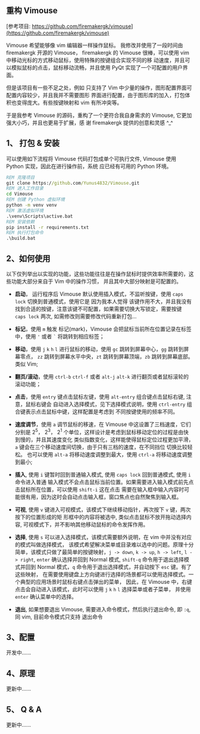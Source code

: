 重构 Vimouse
------
[参考项目: https://github.com/firemakergk/vimouse](https://github.com/firemakergk/vimouse)

Vimouse 希望能够像 vim 编辑器一样操作鼠标。 我修改并使用了一段时间由 firemakergk 开源的 Vimouse，
firemakergk 的 Vimouse 很棒，可以使用 vim 中移动光标的方式移动鼠标，使用特殊的按键组合实现不同的移
动速度，并且可以模拟鼠标的点击，鼠标移动流畅，并且使用 PyQt 实现了一个可配置的用户界面。

但是该项目有一些不足之处，例如 只支持了 Vim 中少量的操作，图形配置界面可配置内容较少，并且我并不需要图形
界面进行配置，由于图形库的加入，打包体积也变得庞大。有些按键映射和 vim 有所冲突等。

于是我参考 Vimouse 的源码，重构了一个更符合我自身需求的 Vimouse, 它更加强大小巧，并且也更易于扩展，感
谢 firemakergk 提供的创意和灵感 ^_^

## 1、 打包 & 安装

可以使用如下流程将 Vimouse 代码打包成单个可执行文件, Vimouse 使用 Python 实现，因此在进行操作前，系统
应已经有可用的 Python 环境。

```bat
REM 克隆项目
git clone https://github.com/Yunus4832/Vimouse.git
REM 进入工作目录
cd Vimouse
REM 创建 Python 虚拟环境
python -m venv venv
REM 激活虚拟环境
.\venv\Scripts\active.bat
REM 安装依赖
pip install -r requirements.txt
REM 执行打包命令
.\build.bat
```

## 2、如何使用

以下仅列举出以实现的功能，这些功能往往是在操作鼠标时提供效率所需要的，这些功能大部分来自于 Vim 中的操作习惯，
并且其中大部分映射是可配置的。

- **启动**， 运行程序后 Vimouse 默认使用插入模式，不监听按键，使用 `caps lock` 切换到普通模式，使用它是
  因为我本人觉得 该键作用不大，并且我没有找到合适的按键，注意该键不可配置，如果需要切换大写锁定，需要按键 
  `caps lock` 两次, 如需修改则需要修改代码重新打包...

- **标记**，使用 `m` 触发 标记(mark)，Vimouse 会把鼠标当前所在位置记录在标签中，使用 `'` 或者 `` ` `` 
  将跳转到相应标签；

- **移动**，使用 `j` `k` `h` `l` 进行鼠标的移动，使用 `gc` 跳转到屏幕中心，`gg` 跳转到屏幕零点，
  `zz` 跳转到屏幕水平中央，`zt` 跳转到屏幕顶端，`zb` 跳转到屏幕底部。类似 Vim;

- **翻页/滚动**，使用 `ctrl-b` `ctrl-f` 或者 `alt-j` `alt-k` 进行翻页或者鼠标滚轮的滚动功能；

- **点击**，使用 `entry` 键点击鼠标左键，使用 `alt-entry` 组合键点击鼠标右键, 注意，鼠标右键会
  自动进入选择模式，见下选择模式说明，使用 `ctrl-entry` 组合键表示点击鼠标中键，这样配置是考虑到
  不同按键使用的频率不同。
 
- **速度调节**，使用 `a` 调节鼠标的移速，在 Vimouse 中这设置了三档速度，它们分别是 2<sup>5</sup>，
  2<sup>3</sup>， 2<sup>1</sup> 个单位，这样设计是考虑到鼠标移动定位的过程是由快到慢的，并且其速度变化
  类似指数变化，这样能使得鼠标定位过程更加平滑，`a` 键会在三个移动速度间切换，由于只有三档的速度，在不同挡位
  切换比较轻松。 也可以使用 `alt-a` 将移动速度调整到最大，使用 `ctrl-a` 将移动速度调整到最小;

- **插入**, 使用 `i` 键暂时回到普通输入模式, 使用 `caps lock` 回到普通模式, 使用 `i` 命令进入普通
  输入模式不会点击鼠标当前位置。如果需要进入输入模式前先点击鼠标所在位置，可以使用 `shift-i` 这在点击
  需要在输入框中输入内容时可能很有用，因为这时会自动点击输入框，窗口焦点也自然聚焦到输入框。

- **可视**, 使用 `v` 键进入可视模式，该模式下继续移动指针，再次按下 `v` 键，两次按下的位置形成的矩
  形框中的内容将被选中, 类似点击鼠标不放开拖动选择内容, 可视模式下，并不影响其他移动鼠标的命令发挥作用。

- **选择**, 使用 `s` 可以进入选择模式，该模式需要额外说明，在 vim 中并没有对应的模式叫做选择模式，
  该模式希望解决菜单或目录难以选中的问题。原理十分简单，该模式只做了最简单的按键映射，`j -> down`,
  `k -> up`, `h -> left`, `l -> right`, `enter` 确认选择并回到 Normal 模式, `shift-q` 
  命令用于退出选择模式并回到 Normal 模式，`q` 命令用于退出选择模式，并自动按下 `esc` 键。有了这些映射，
  在需要使用键盘上方向键进行选择的场景都可以使用选择模式。一个典型的应用场景时鼠标右键点击弹出的菜单，
  因此，在 Vimouse 中，右键点击会自动进入该模式，此时可以使用 `j` `k` `h` `l` 选择菜单或者子菜单，
  并使用 `enter` 确认菜单中的选择。

- **退出**, 如果想要退出 Vimouse, 需要进入命令模式，然后执行退出命令, 即 `:q`, 同 vim, 目前命令模式只支持
  退出命令

## 3、配置

开发中......

## 4、原理

更新中......

## 5、 Q & A

更新中......
